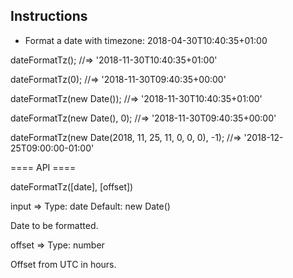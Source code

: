 ## Instructions

* Format a date with timezone: 2018-04-30T10:40:35+01:00

dateFormatTz();
//=> '2018-11-30T10:40:35+01:00'

dateFormatTz(0);
//=> '2018-11-30T09:40:35+00:00'

dateFormatTz(new Date());
//=> '2018-11-30T10:40:35+01:00'

dateFormatTz(new Date(), 0);
//=> '2018-11-30T09:40:35+00:00'

dateFormatTz(new Date(2018, 11, 25, 11, 0, 0, 0), -1);
//=> '2018-12-25T09:00:00-01:00'


==== API ====

dateFormatTz([date], [offset])

input =>
Type: date
Default: new Date()

Date to be formatted.

offset =>
Type: number

Offset from UTC in hours.

